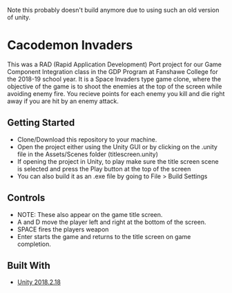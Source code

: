 Note this probably doesn't build anymore due to using such an old version of unity.

# Cacodemon Invaders

This was a RAD (Rapid Application Development) Port project for our Game Component Integration class in the GDP Program at Fanshawe College for the 2018-19 school year.
It is a Space Invaders type game clone, where the objective of the game is to shoot the enemies at the top of the screen while avoiding enemy fire. You recieve points for each enemy you kill and die right away if you are hit by an enemy attack.

## Getting Started

- Clone/Download this repository to your machine.
- Open the project either using the Unity GUI or by clicking on the .unity file in the Assets/Scenes folder (titlescreen.unity)
- If opening the project in Unity, to play make sure the title screen scene is selected and press the Play button at the top of the screen
- You can also build it as an .exe file by going to File > Build Settings

## Controls

- NOTE: These also appear on the game title screen.
- A and D move the player left and right at the bottom of the screen.
- SPACE fires the players weapon
- Enter starts the game and returns to the title screen on game completion.

## Built With

- [Unity 2018.2.18](https://unity3d.com/)
